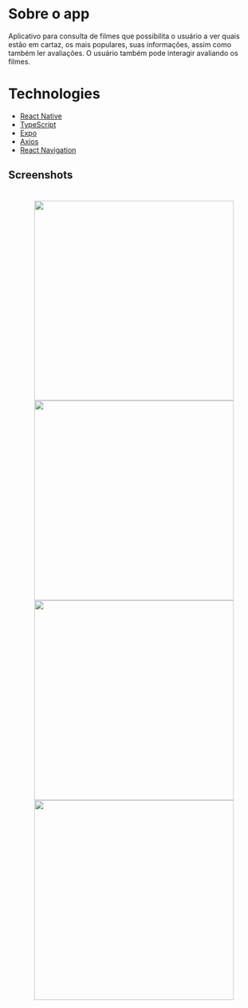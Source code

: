 # Sobre o app

Aplicativo para consulta de filmes que possibilita o usuário a ver quais estão em cartaz, os mais populares, suas informações, assim como também ler avaliações. O usuário também pode interagir avaliando os filmes.

# Technologies

- [React Native](https://reactnative.dev)
- [TypeScript](https://www.typescriptlang.org/)
- [Expo](https://expo.dev)
- [Axios](https://axios-http.com/docs/intro)
- [React Navigation](https://reactnavigation.org)

## Screenshots

<h1 align="center" >
    <img height=400 src="https://user-images.githubusercontent.com/76229106/147877239-2c9ccf75-ed47-4bd8-a2f4-c0af442fa3b5.png">
    <img height=400 src="https://user-images.githubusercontent.com/76229106/147877252-84aecbeb-6465-496f-a876-0d129874caf6.png">
    <img height=400 src="https://user-images.githubusercontent.com/76229106/147877332-b417cdac-b08f-4cdb-a82b-e85d30e3599c.png">
    <img height=400 src="https://user-images.githubusercontent.com/76229106/150050930-854f25e6-7c6a-4bed-8b51-532d1837c79d.png">
</h1>
